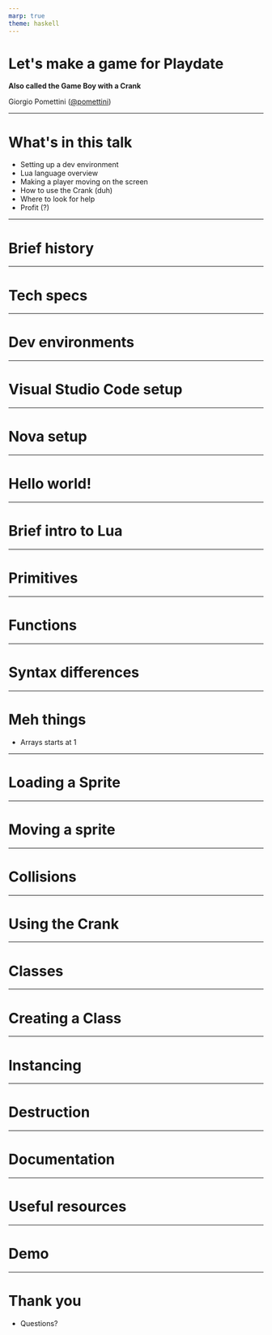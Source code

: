 ```yaml
---
marp: true
theme: haskell
---
```


# Let's make a game for Playdate

**Also called the Game Boy with a Crank**

Giorgio Pomettini ([@pomettini](https://github.com/pomettini))

---

# What's in this talk

- Setting up a dev environment
- Lua language overview
- Making a player moving on the screen
- How to use the Crank (duh)
- Where to look for help
- Profit (?)

---

# Brief history

---

# Tech specs

---

# Dev environments

---

# Visual Studio Code setup

---

# Nova setup

---

# Hello world!

---

# Brief intro to Lua

---

# Primitives

---

# Functions

---

# Syntax differences

---

# Meh things

* Arrays starts at 1

---

# Loading a Sprite

---

# Moving a sprite

---

# Collisions

---

# Using the Crank

---

# Classes

---

# Creating a Class

---

# Instancing

---

# Destruction

---

# Documentation

---

# Useful resources

---

# Demo

---

# Thank you

- Questions?
